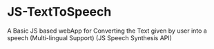 # JS-TextToSpeech
A Basic JS based webApp for Converting the Text given by user into a speech (Multi-lingual Support) (JS Speech Synthesis API)
